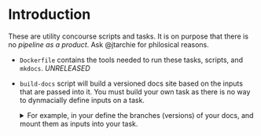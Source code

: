 # Introduction

These are utility concourse scripts and tasks.
It is on purpose that there is no _pipeline as a product_. Ask @jtarchie for philosical reasons.

* `Dockerfile` contains the tools needed to run these tasks, scripts, and `mkdocs`. *UNRELEASED*
* `build-docs` script will build a versioned docs site based on the inputs that are passed into it.
  You must build your own task as there is no way to dynmacially define inputs on a task.

  <details>
  <summary>For example, in your define the branches (versions) of your docs, and mount them as inputs into your task.</summary>

  ```yaml
  resources:
  - name: mkdocs-pivotal-theme
    type: git
    source: { uri: https://github.com/pivotal/mkdocs-pivotal-theme }
  - name: docs-v1.1
    type: git
    source:
      uri: https://github.com/org/my-docs
      branch: v1.1
  - name: docs-v1.2
    type: git
    source:
      uri: https://github.com/org/my-docs
      branch: v1.2
  - name: docs-app
    type: cf
    source:
      api: api.run.pivotal.io
      username: ((cf-username))
      password: ((cf-password))
      organization: some-docs
      space: some-docs

  jobs:
  - name: build-docs
    serial: true
    plan:
      - get: mkdocs-pivotal-theme
      - get: docs-v1.1
      - get: docs-v1.2
      - task: build-docs
        config:
          image_resource:
            type: docker-image
            source: { repository: NOT-YET-CREATED }
          inputs:
          - name: docs-v1.1
          - name: docs-v1.2
          - name: mkdocs-pivotal-theme
          outputs:
          - name: cf-app
          run:
            path: mkdocs-pivotal-theme/ci/build-docs/build-docs
            args: [
              '--output-dir', './cf-app',
              '--docs-dir', '.',
              '--docs-prefix', 'docs',
              '--site-prefix', 'my-project-name',
              '--domains', 'docs.pivotal.io'
              ]
      - put: docs-app
        params:
          manifest: cf-app/manifest.yml
          path: cf-app
          current_app_name: ((cf-app-name))
          show_app_log: true
  ```
  </details>
